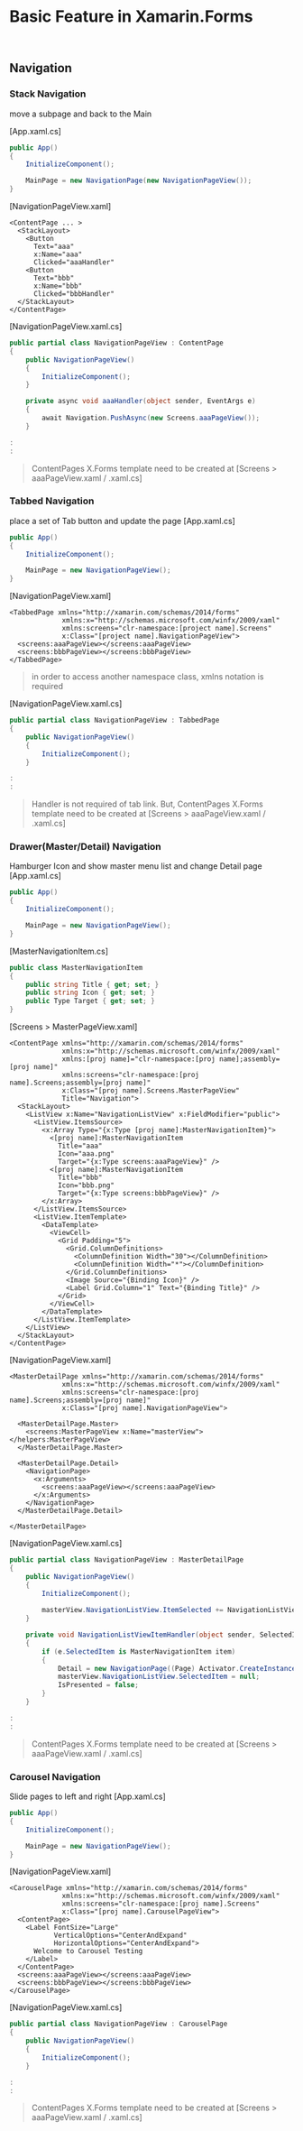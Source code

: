 # Basic Feature in Xamarin.Forms

```xaml
```
```c#
```

## Navigation
### Stack Navigation
move a subpage and back to the Main

[App.xaml.cs]
```c#
public App()
{
    InitializeComponent();

    MainPage = new NavigationPage(new NavigationPageView());
}
```

[NavigationPageView.xaml]
```xaml
<ContentPage ... >
  <StackLayout>
    <Button
      Text="aaa"
      x:Name="aaa"
      Clicked="aaaHandler"
    <Button
      Text="bbb"
      x:Name="bbb"
      Clicked="bbbHandler"
  </StackLayout>
</ContentPage>
```

[NavigationPageView.xaml.cs]
```c#
public partial class NavigationPageView : ContentPage
{
    public NavigationPageView()
    {
        InitializeComponent();
    }

    private async void aaaHandler(object sender, EventArgs e)
    {
        await Navigation.PushAsync(new Screens.aaaPageView());
    }

:
:
```

> ContentPages X.Forms template need to be created at [Screens > aaaPageView.xaml / .xaml.cs]

### Tabbed Navigation
place a set of Tab button and update the page
[App.xaml.cs]
```c#
public App()
{
    InitializeComponent();

    MainPage = new NavigationPageView();
}
```

[NavigationPageView.xaml]
```xaml
<TabbedPage xmlns="http://xamarin.com/schemas/2014/forms"
             xmlns:x="http://schemas.microsoft.com/winfx/2009/xaml"
             xmlns:screens="clr-namespace:[project name].Screens"
             x:Class="[project name].NavigationPageView">
  <screens:aaaPageView></screens:aaaPageView>
  <screens:bbbPageView></screens:bbbPageView>
</TabbedPage>
```
> in order to access another namespace class, xmlns notation is required

[NavigationPageView.xaml.cs]
```c#
public partial class NavigationPageView : TabbedPage
{
    public NavigationPageView()
    {
        InitializeComponent();
    }

:
:
```
> Handler is not required of tab link.
> But, ContentPages X.Forms template need to be created at [Screens > aaaPageView.xaml / .xaml.cs]

### Drawer(Master/Detail) Navigation
Hamburger Icon and show master menu list and change Detail page
[App.xaml.cs]
```c#
public App()
{
    InitializeComponent();

    MainPage = new NavigationPageView();
}
```

[MasterNavigationItem.cs]
```c#
public class MasterNavigationItem
{
    public string Title { get; set; }
    public string Icon { get; set; }
    public Type Target { get; set; }
}
```

[Screens > MasterPageView.xaml]
```xaml
<ContentPage xmlns="http://xamarin.com/schemas/2014/forms"
             xmlns:x="http://schemas.microsoft.com/winfx/2009/xaml"
             xmlns:[proj name]="clr-namespace:[proj name];assembly=[proj name]"
             xmlns:screens="clr-namespace:[proj name].Screens;assembly=[proj name]"
             x:Class="[proj name].Screens.MasterPageView"
             Title="Navigation">
  <StackLayout>
    <ListView x:Name="NavigationListView" x:FieldModifier="public">
      <ListView.ItemsSource>
        <x:Array Type="{x:Type [proj name]:MasterNavigationItem}">
          <[proj name]:MasterNavigationItem 
            Title="aaa" 
            Icon="aaa.png"
            Target="{x:Type screens:aaaPageView}" />
          <[proj name]:MasterNavigationItem 
            Title="bbb"
            Icon="bbb.png"
            Target="{x:Type screens:bbbPageView}" />
        </x:Array>
      </ListView.ItemsSource>
      <ListView.ItemTemplate>
        <DataTemplate>
          <ViewCell>
            <Grid Padding="5">
              <Grid.ColumnDefinitions>
                <ColumnDefinition Width="30"></ColumnDefinition>
                <ColumnDefinition Width="*"></ColumnDefinition>
              </Grid.ColumnDefinitions>
              <Image Source="{Binding Icon}" />
              <Label Grid.Column="1" Text="{Binding Title}" />
            </Grid>
          </ViewCell>
        </DataTemplate>
      </ListView.ItemTemplate>
    </ListView>
  </StackLayout>
</ContentPage>
```

[NavigationPageView.xaml]
```xaml
<MasterDetailPage xmlns="http://xamarin.com/schemas/2014/forms"
             xmlns:x="http://schemas.microsoft.com/winfx/2009/xaml"
             xmlns:screens="clr-namespace:[proj name].Screens;assembly=[proj name]"
             x:Class="[proj name].NavigationPageView">
             
  <MasterDetailPage.Master>
    <screens:MasterPageView x:Name="masterView"></helpers:MasterPageView>
  </MasterDetailPage.Master>
  
  <MasterDetailPage.Detail>
    <NavigationPage>
      <x:Arguments>
        <screens:aaaPageView></screens:aaaPageView>
      </x:Arguments>
    </NavigationPage>
  </MasterDetailPage.Detail>
  
</MasterDetailPage>
```

[NavigationPageView.xaml.cs]
```c#
public partial class NavigationPageView : MasterDetailPage
{
    public NavigationPageView()
    {
        InitializeComponent();
        
        masterView.NavigationListView.ItemSelected += NavigationListViewItemHandler;
    }

    private void NavigationListViewItemHandler(object sender, SelectedItemChangedEventArgs e)
    {
        if (e.SelectedItem is MasterNavigationItem item)
        {
            Detail = new NavigationPage((Page) Activator.CreateInstance(item.Target));
            masterView.NavigationListView.SelectedItem = null;
            IsPresented = false;
        }
    }

:
:
```

> ContentPages X.Forms template need to be created at [Screens > aaaPageView.xaml / .xaml.cs]

### Carousel Navigation
Slide pages to left and right
[App.xaml.cs]
```c#
public App()
{
    InitializeComponent();

    MainPage = new NavigationPageView();
}
```

[NavigationPageView.xaml]
```xaml
<CarouselPage xmlns="http://xamarin.com/schemas/2014/forms"
             xmlns:x="http://schemas.microsoft.com/winfx/2009/xaml"
             xmlns:screens="clr-namespace:[proj name].Screens"
             x:Class="[proj name].CarouselPageView">
  <ContentPage>
    <Label FontSize="Large"
           VerticalOptions="CenterAndExpand"
           HorizontalOptions="CenterAndExpand">
      Welcome to Carousel Testing
    </Label>
  </ContentPage>
  <screens:aaaPageView></screens:aaaPageView>
  <screens:bbbPageView></screens:bbbPageView>
</CarouselPage>
```

[NavigationPageView.xaml.cs]
```c#
public partial class NavigationPageView : CarouselPage
{
    public NavigationPageView()
    {
        InitializeComponent();
    }

:
:
```

> ContentPages X.Forms template need to be created at [Screens > aaaPageView.xaml / .xaml.cs]

